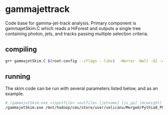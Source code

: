 # gammajettrack

Code base for gamma-jet-track analysis. Primary component is gammajetSkim.C which reads a HiForest and outputs a single tree containing photon, jets, and tracks passing multiple selection criteria.

## compiling
```bash
g++ gammajetSkim.C $(root-config --cflags --libs)  -Werror -Wall -O2 -o gammajetSkim.exe
```
## running
The skim code can be run with several parameters listed below, and as an example.
```bash
# /gammajetSkim.exe <inputfile> <outfile> [jetname] [is_pp] [mcweight] [startindex] [endindex] /mnt/hadoop/cms/store/user/velicanu/Merged/Hydjet_Quenched_MinBias_5020GeV_750-HINPbPbWinter16DR-NoPU_75X_mcRun2_HeavyIon_forest_v2/0.root 147000 147010
/gammajetSkim.exe /mnt/hadoop/cms/store/user/velicanu/Merged/Pythia8_Photon120_Hydjet_MB-HINPbPbWinter16DR-75X_mcRun2_HeavyIon_forest_v1/0.root /export/d00/scratch/dav2105/ztrees/g.Pythia8_Photon120_Hydjet_MB-HINPbPbWinter16DR-75X_mcRun2_HeavyIon_forest_v1.test akPu3PFJetAnalyzer 0 0.0434138 /mnt/hadoop/cms/store/user/velicanu/Merged/Hydjet_Quenched_MinBias_5020GeV_750-HINPbPbWinter16DR-NoPU_75X_mcRun2_HeavyIon_forest_v2/0.root 147000 147010
```

